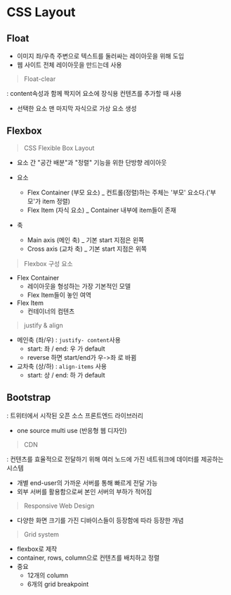 # CSS Layout



## Float

- 이미지 좌/우측 주변으로 텍스트를 둘러싸는 레이아웃을 위해 도입
- 웹 사이트 전체 레이아웃을 만드는데 사용



> Float-clear

: content속성과 함께 짝지어 요소에 장식용 컨텐츠를 추가할 때 사용

- 선택한 요소 맨 마지막 자식으로 가상 요소 생성



## Flexbox

> CSS Flexible Box Layout

- 요소 간 "공간 배분"과 "정렬" 기능을 위한 단방향 레이아웃

- 요소

  - Flex Container (부모 요소) _ 컨트롤(정렬)하는 주체는 '부모' 요소다.('부모'가 item 정렬)
  - Flex Item (자식 요소) _ Container 내부에 item들이 존재

- 축

  - Main axis (메인 축) _ 기본 start 지점은 왼쪽
  - Cross axis (교차 축) _ 기본 start 지점은 위쪽

  

> Flexbox 구성 요소

- Flex Container
  - 레이아웃을 형성하는 가장 기본적인 모델
  - Flex Item들이 놓인 여역
- Flex Item
  - 컨테이너의 컴텐츠



> justify & align

- 메인축 (좌/우) : `justify- content`사용
  - start: 좌 / end: 우 가 default
  - reverse 하면 start/end가 우->좌 로 바뀜
- 교차축 (상/하) : `align-items` 사용
  - start: 상 / end: 하 가 default



## Bootstrap

: 트위터에서 시작된 오픈 소스 프론트엔드 라이브러리

- one source multi use (반응형 웹 디자인)

> CDN

: 컨텐츠를 효율적으로 전달하기 위해 여러 노드에 가진 네트워크에 데이터를 제공하는 시스템

- 개별 end-user의 가까운 서버를 통해 빠르게 전달 가능
- 외부 서버를 활용함으로써 본인 서버의 부하가 적어짐



> Responsive Web Design

- 다양한 화면 크기를 가진 디바이스들이 등장함에 따라 등장한 개념



> Grid system

- flexbox로 제작
- container, rows, column으로 컨텐츠를 배치하고 정렬
- 중요
  - 12개의 column
  - 6개의 grid breakpoint

